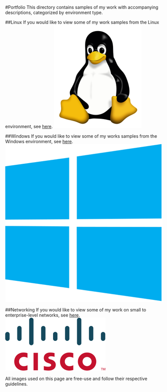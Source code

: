 #Portfolio
This directory contains samples of my work with accompanying descriptions, categorized by environment type.

##Linux
If you would like to view some of my work samples from the Linux environment, see [here](Linux/).
<img src="images/linux.png">

##Windows
If you would like to view some of my works samples from the Windows environment, see [here](Windows/).
<img src="images/windows.png">

##Networking
If you would like to view some of my work on small to enterprise-level networks, see [here](Networking/).
<img src="images/cisco.png">


All images used on this page are free-use and follow their respective guidelines.